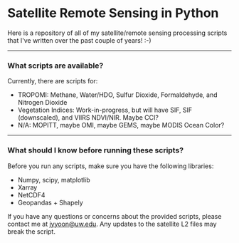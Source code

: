 # Satellite Remote Sensing in Python

Here is a repository of all of my satellite/remote sensing processing scripts that I've written over the past couple of years! :-)

---

### What scripts are available?
Currently, there are scripts for:

- TROPOMI: Methane, Water/HDO, Sulfur Dioxide, Formaldehyde, and Nitrogen Dioxide
- Vegetation Indices: Work-in-progress, but will have SIF, SIF (downscaled), and VIIRS NDVI/NIR. Maybe CCI?
- N/A: MOPITT, maybe OMI, maybe GEMS, maybe MODIS Ocean Color? 

---

### What should I know before running these scripts?
Before you run any scripts, make sure you have the following libraries:

- Numpy, scipy, matplotlib
- Xarray
- NetCDF4
- Geopandas + Shapely

If you have any questions or concerns about the provided scripts, please contact me at jyyoon@uw.edu. Any updates to the satellite L2 files may break the script. 

